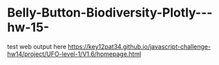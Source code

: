 # Belly-Button-Biodiversity-Plotly---hw-15-


test web output here https://key12pat34.github.io/javascript-challenge-hw14/project/UFO-level-1/V1.6/homepage.html
